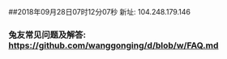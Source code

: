 ##2018年09月28日07时12分07秒 新址: 104.248.179.146
### 兔友常见问题及解答: https://github.com/wanggonging/d/blob/w/FAQ.md

